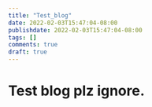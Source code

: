 ```yaml
---
title: "Test_blog"
date: 2022-02-03T15:47:04-08:00
publishdate: 2022-02-03T15:47:04-08:00
tags: []
comments: true
draft: true
---
```


# Test blog plz ignore.
